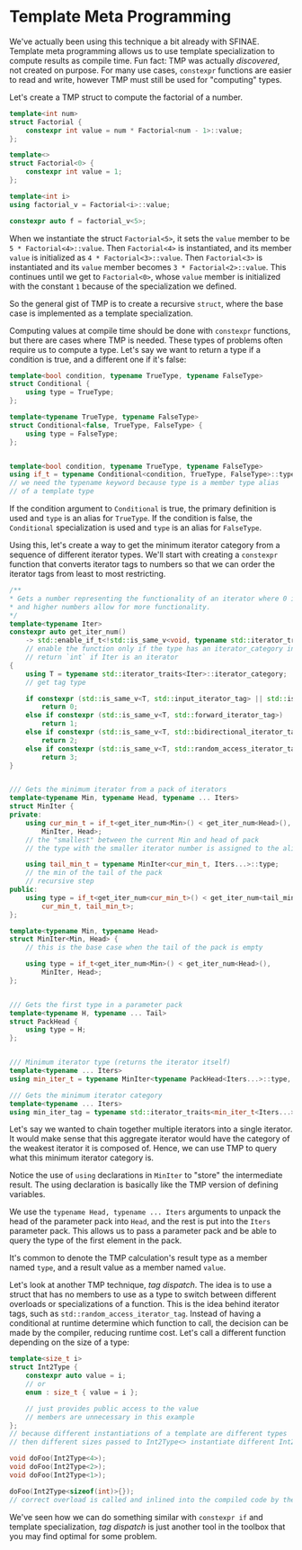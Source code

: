 # Template Meta Programming

We've actually been using this technique a bit already with SFINAE. Template meta programming allows us to use template specialization to compute results as compile time. 
Fun fact: TMP was actually *discovered*, not created on purpose. For many use cases, `constexpr` functions are easier to read and write, however TMP
must still be used for "computing" types.

Let's create a TMP struct to compute the factorial of a number.

```C++
template<int num>
struct Factorial {
    constexpr int value = num * Factorial<num - 1>::value;
};

template<>
struct Factorial<0> {
    constexpr int value = 1;
};

template<int i>
using factorial_v = Factorial<i>::value;

constexpr auto f = factorial_v<5>;
```
When we instantiate the struct `Factorial<5>`, it sets the `value` member to be `5 * Factorial<4>::value`.
Then `Factorial<4>` is instantiated, and its member `value` is initialized as `4 * Factorial<3>::value`.
Then `Factorial<3>` is instantiated and its `value` member becomes `3 * Factorial<2>::value`.
This continues until we get to `Factorial<0>`, whose `value` member is initialized with the constant `1`
because of the specialization we defined.

So the general gist of TMP is to create a recursive `struct`, where the base case is implemented as a template specialization.

Computing values at compile time should be done with `constexpr` functions, but there are cases where TMP is needed. These types of problems
often require us to compute a type.
Let's say we want to return a type if a condition is true, and a different one if it's false:

```C++
template<bool condition, typename TrueType, typename FalseType>
struct Conditional {
    using type = TrueType;
};

template<typename TrueType, typename FalseType>
struct Conditional<false, TrueType, FalseType> {
    using type = FalseType;
};


template<bool condition, typename TrueType, typename FalseType>
using if_t = typename Conditional<condition, TrueType, FalseType>::type;
// we need the typename keyword because type is a member type alias
// of a template type
```
If the condition argument to `Conditional` is true, the primary definition is used and `type` is an alias for `TrueType`.
If the condition is false, the `Conditional` specialization is used and `type` is an alias for `FalseType`.

Using this, let's create a way to get the minimum iterator category from a sequence of different iterator types. We'll start with creating a
`constexpr` function that converts iterator tags to numbers so that we can order the iterator tags from least to most restricting.

```C++
/**
* Gets a number representing the functionality of an iterator where 0 is an input/output
* and higher numbers allow for more functionality.
*/
template<typename Iter>
constexpr auto get_iter_num() 
    -> std::enable_if_t<!std::is_same_v<void, typename std::iterator_traits<Iter>::iterator_category>, int> 
    // enable the function only if the type has an iterator_category in iterator_traits
    // return `int` if Iter is an iterator
{
    using T = typename std::iterator_traits<Iter>::iterator_category;
    // get tag type

    if constexpr (std::is_same_v<T, std::input_iterator_tag> || std::is_same_v<T, std::output_iterator_tag> )
        return 0;
    else if constexpr (std::is_same_v<T, std::forward_iterator_tag>) 
        return 1;
    else if constexpr (std::is_same_v<T, std::bidirectional_iterator_tag>)
        return 2;
    else if constexpr (std::is_same_v<T, std::random_access_iterator_tag>)
        return 3;
}


/// Gets the minimum iterator from a pack of iterators
template<typename Min, typename Head, typename ... Iters>
struct MinIter {
private:
    using cur_min_t = if_t<get_iter_num<Min>() < get_iter_num<Head>(),
        MinIter, Head>;
    // the "smallest" between the current Min and head of pack
    // the type with the smaller iterator number is assigned to the alias cur_min_t

    using tail_min_t = typename MinIter<cur_min_t, Iters...>::type;
    // the min of the tail of the pack
    // recursive step
public:
    using type = if_t<get_iter_num<cur_min_t>() < get_iter_num<tail_min_it>(),
        cur_min_t, tail_min_t>;
};

template<typename Min, typename Head>
struct MinIter<Min, Head> {
    // this is the base case when the tail of the pack is empty

    using type = if_t<get_iter_num<Min>() < get_iter_num<Head>(),
        MinIter, Head>;
};


/// Gets the first type in a parameter pack
template<typename H, typename ... Tail>
struct PackHead {
    using type = H;
};


/// Minimum iterator type (returns the iterator itself)
template<typename ... Iters>
using min_iter_t = typename MinIter<typename PackHead<Iters...>::type, Iters...>::type;

/// Gets the minimum iterator category
template<typename ... Iters>
using min_iter_tag = typename std::iterator_traits<min_iter_t<Iters...>>::iterator_category;
```

Let's say we wanted to chain together multiple iterators into a single iterator. It would make sense that this aggregate iterator would have the category of the weakest iterator it
is composed of. Hence, we can use TMP to query what this minimum iterator category is.

Notice the use of `using` declarations in `MinIter` to "store" the intermediate result. The using declaration is basically like the TMP version of defining variables.

We use the `typename Head, typename ... Iters` arguments to unpack the head of the parameter pack into `Head`, and the rest is put into the `Iters` parameter pack.
This allows us to pass a parameter pack and be able to query the type of the first element in the pack.

It's common to denote the TMP calculation's result type as a member named `type`, and a result value as a member named `value`. 

Let's look at another TMP technique, *tag dispatch*. The idea is to use a struct that has no members to use as a type to switch between different overloads or specializations of a function.
This is the idea behind iterator tags, such as `std::random_access_iterator_tag`. Instead of having a conditional at runtime determine which function to call, the decision can be made by the
compiler, reducing runtime cost. Let's call a different function depending on the size of a type:

```C++
template<size_t i>
struct Int2Type {
    constexpr auto value = i;
    // or
    enum : size_t { value = i };

    // just provides public access to the value
    // members are unnecessary in this example
};
// because different instantiations of a template are different types
// then different sizes passed to Int2Type<> instantiate different Int2Type types

void doFoo(Int2Type<4>);
void doFoo(Int2Type<2>);
void doFoo(Int2Type<1>);

doFoo(Int2Type<sizeof(int)>{});
// correct overload is called and inlined into the compiled code by the compiler.
```

We've seen how we can do something similar with `constexpr if` and template specialization, *tag dispatch* is just another tool in the toolbox that you may find optimal for some problem.

